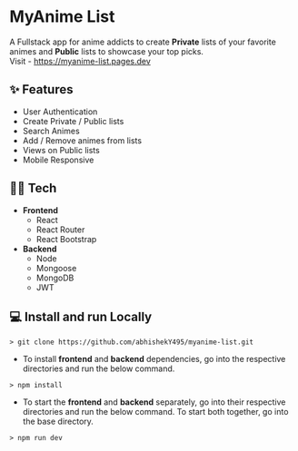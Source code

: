# MyAnime List

A Fullstack app for anime addicts to create **Private** lists of your favorite animes and **Public** lists to showcase your top picks.<br>
Visit - https://myanime-list.pages.dev

## ✨ Features

- User Authentication
- Create Private / Public lists
- Search Animes
- Add / Remove animes from lists
- Views on Public lists
- Mobile Responsive

## 🧑‍💻 Tech

- **Frontend**
  - React
  - React Router
  - React Bootstrap
- **Backend**
  - Node
  - Mongoose
  - MongoDB
  - JWT

## 💻 Install and run Locally

```
> git clone https://github.com/abhishekY495/myanime-list.git
```

- To install **frontend** and **backend** dependencies, go into the respective directories and run the below command.

```
> npm install
```

- To start the **frontend** and **backend** separately, go into their respective directories and run the below command. To start both together, go into the base directory.

```
> npm run dev
```
